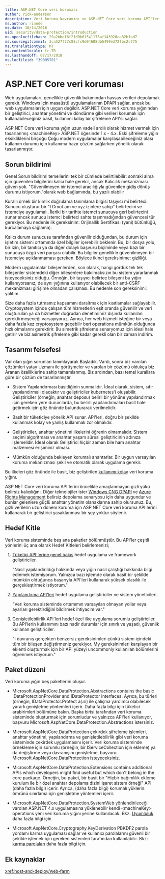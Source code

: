 ```yaml
---
title: ASP.NET Core veri koruması
author: rick-anderson
description: Veri koruma kavramını ve ASP.NET Core veri koruma API'lerini tasarım prensipleri hakkında bilgi edinin.
ms.author: riande
ms.date: 10/14/2016
uid: security/data-protection/introduction
ms.openlocfilehash: 29a2bbef6f2fd9b61541173af143926ca82bfad7
ms.sourcegitcommit: 3ca527f27c88cfc9d04688db5499e372fbc2c775
ms.translationtype: MT
ms.contentlocale: tr-TR
ms.lasthandoff: 07/17/2018
ms.locfileid: "39095701"
---
```

# <a name="aspnet-core-data-protection"></a>ASP.NET Core veri koruması

Web uygulamaları, genellikle güvenlik bakımından hassas verileri depolamak gerekir. Windows için masaüstü uygulamalarının DPAPI sağlar, ancak bu web uygulamaları için uygun değildir. ASP.NET Core veri koruma yığınından bir geliştirici, anahtar yönetimi ve döndürme gibi verileri korumak için kullanabileceğiniz basit, kullanımı kolay bir şifreleme API'si sağlar.

ASP.NET Core veri koruma yığın uzun vadeli ardılı olarak hizmet vermek için tasarlanmış &lt;machineKey&gt; ASP.NET öğesinde 1.x - 4.x. Eski şifreleme yığın eksikliklerini birçoğu Çoğu modern uygulamalar karşılaşabileceğiniz olası kullanım durumu için kullanıma hazır çözüm sağlarken yönelik olarak tasarlanmıştır.

## <a name="problem-statement"></a>Sorun bildirimi

Genel Sorun bildirimi temellerini tek bir cümlede belirtilebilir: sonraki alma için güvenilen bilgilerini kalıcı hale gerekir, ancak Kalıcılık mekanizması güven yok. "Güvenilmeyen bir istemci aracılığıyla güvenilen gidiş dönüş durumu istiyorum."olarak web bağlamında, bu yazılı olabilir

Kurallı örnek bir kimlik doğrulama tanımlama bilgisi taşıyıcı mi belirteci. Sunucu oluşturur bir "I Groot am ve xyz izinlere sahip" belirtecini ve istemciye uygulamalı. İleriki bir tarihte istemci sunucuya geri belirtecini sunar ancak sunucu istemci belirteci sahte taşınmadığından güvencesi tür gerekiyor. Bu nedenle ilk gereksinim: Orijinallik Sertifikası (yani) bütünlüğü, kurcalamaya sağlama).

Kalıcı durum sunucusu tarafından güvenilir olduğundan, bu durum için işletim sistemi ortamında özel bilgiler içerebilir beklenir. Bu, bir dosya yolu, bir izin, bir tanıtıcı ya da diğer dolaylı başvuru biçiminde veya bazı bir sunucuya özgü veri parçası olabilir. Bu bilgiler genellikle güvenilmeyen bir istemciye açıklanmaması gereken. Böylece ikinci gereksinime: gizliliği.

Modern uygulamalar bileşenlerden, son olarak, hangi gördük tek tek bileşenler sistemdeki diğer bileşenlere bakılmaksızın bu sistem yararlanmak isteyeceksiniz olduğu. Örneğin, bir taşıyıcı belirteç bileşeni bu yığın kullanıyorsanız, de aynı yığınına kullanıyor olabilecek bir anti-CSRF mekanizması girişime olmadan çalışması. Bu nedenle son gereksinimi: yalıtım.

Size daha fazla tutmamız kapsamını daraltmak için kısıtlamalar sağlayabilir. Cryptosystem içinde çalışan tüm hizmetlerin eşit oranda güvenilir ve veri oluşturulan ya da hizmetler doğrudan denetimimiz dışında kullanılan gerektirmeyeceği varsayıyoruz. Ayrıca, her web hizmeti isteğine bir veya daha fazla kez cryptosystem geçebilir beri operations mümkün olduğunca hızlı olmalarını gerektirir. Bu simetrik şifreleme senaryomuz için ideal hale getirir ve biz asimetrik şifreleme gibi kadar gerekli olan bir zaman indirim.

## <a name="design-philosophy"></a>Tasarımı felsefesi

Var olan yığın sorunları tanımlayarak Başladık. Vardı, sonra biz varolan çözümleri yatay Uzmanı ile görüşmeler ve varolan bir çözümü oldukça biz Aranan özelliklerine sahip tamamlanmış. Biz ardından, bazı temel kurallara göre bir çözüm de tasarlanmıştır.

* Sistem Yapılandırması basitliğinin sunmalıdır. İdeal olarak, sistem, sıfır yapılandırmalı olacaktır ve geliştiriciler kubernetes'i oluşabilir. Geliştiriciler (örneğin, anahtar deposu) belirli bir yönüne yapılandırmak için gereken yere durumlarda, bu belirli yapılandırmaları basit hale getirmek için göz önünde bulundurarak verilmelidir.

* Basit bir tüketiciye yönelik API sunar. API'leri, doğru bir şekilde kullanmak kolay ve yanlış kullanmak zor olmalıdır.

* Geliştiriciler, anahtar yönetimi ilkelerini öğrenin olmamalıdır. Sistem seçimi algoritması ve anahtar yaşam süresi geliştiricinin adınıza işlemelidir. İdeal olarak Geliştirici hiçbir zaman bile ham anahtar malzemesi erişiminiz olması.

* Mümkün olduğunda bekleyen korumalı anahtarlar. Bir uygun varsayılan koruma mekanizması şekil ve otomatik olarak uygulama gerekir.

Bu ilkeleri göz önünde ile basit, biz geliştirilen [kullanımı kolay](xref:security/data-protection/using-data-protection) veri koruma yığını.

ASP.NET Core veri koruma API'lerini öncelikle amaçlanmayan gizli yükü belirsiz kalıcılığını. Diğer teknolojiler ister [Windows CNG DPAPI](https://msdn.microsoft.com/library/windows/desktop/hh706794%28v=vs.85%29.aspx) ve [Azure Rights Management](https://docs.microsoft.com/rights-management/) belirsiz depolama senaryosu için daha uygundur ve bunlar gelenlere güçlü anahtar yönetim olanaklarına sahip olursunuz. Bu, gizli verilerin uzun dönem koruma için ASP.NET Core veri koruma API'lerini kullanarak bir geliştirici yasaklanması bir şey yoktur söylenir.

## <a name="audience"></a>Hedef Kitle

Veri koruma sisteminde beş ana paketler bölünmüştür. Bu API'ler çeşitli yönlerini üç ana olarak Hedef Kitleleri belirlemenizi;

1. [Tüketici API'lerine genel bakış](xref:security/data-protection/consumer-apis/overview) hedef uygulama ve framework geliştiriciler.

   "Nasıl yapılandırıldığı hakkında veya yığın nasıl çalıştığı hakkında bilgi edinmek istemiyorum. Yalnızca bazı işlemde olarak basit bir şekilde mümkün olduğunca başarıyla API'leri kullanarak yüksek olasılık ile gerçekleştirmek istiyorum."

2. [Yapılandırma API'leri](xref:security/data-protection/configuration/overview) hedef uygulama geliştiriciler ve sistem yöneticileri.

   "Veri koruma sisteminde ortamımın varsayılan olmayan yollar veya ayarları gerektirdiğini bildirmek ihtiyacım var."

3. Genişletilebilirlik API'leri hedef özel ilke uygulama sorumlu geliştiriciler. Bu API'lerin kullanımını bazı nadir durumlar için sınırlı ve yaşadı, güvenlik kullanan geliştiriciler.

   "I davranış gerçekten benzersiz gereksinimleri çünkü sistem içindeki tüm bir bileşen değiştirmeniz gerekiyor. My gereksinimleri karşılayan bir eklenti oluşturmak için bir API yüzeyi uncommonly kullanılan bölümlerini öğrenmek istiyorum."

## <a name="package-layout"></a>Paket düzeni

Veri koruma yığın beş paketlerini oluşur.

* Microsoft.AspNetCore.DataProtection.Abstractions contains the basic IDataProtectionProvider and IDataProtector interfaces. Ayrıca, bu türleri (örneğin, IDataProtector.Protect aşırı) ile çalışma yardımcı olabilecek yararlı genişletme yöntemleri içerir. Daha fazla bilgi için tüketici arabirimleri bölümüne bakın. Başka birisi tarafından veri koruma sisteminde oluşturmak için sorumludur ve yalnızca API'leri kullanıyor, başvuru Microsoft.AspNetCore.DataProtection.Abstractions istersiniz.

* Microsoft.AspNetCore.DataProtection çekirdek şifreleme işlemleri, anahtar yönetimi, yapılandırma ve genişletilebilirlik gibi veri koruma sisteminde çekirdek uygulamasını içerir. Veri koruma sisteminde örnekleme için sorumlu (örneğin, bir IServiceCollection için ekleme) ya da değiştirme veya davranışını genişletme, başvuru Microsoft.AspNetCore.DataProtection isteyeceksiniz.

* Microsoft.AspNetCore.DataProtection.Extensions contains additional APIs which developers might find useful but which don't belong in the core package. Örneğin, bu paket, bir basit bir "Hiçbir bağımlılık ekleme kurulum ile bir özel anahtar depolama dizini işaret sistem örneği" API (daha fazla bilgi) içerir. Ayrıca, (daha fazla bilgi) korumalı yüklerin ömrünü sınırlama için genişletme yöntemleri içerir.

* Microsoft.AspNetCore.DataProtection.SystemWeb yönlendirileceği varolan ASP.NET 4.x uygulamasına yüklenebilir kendi &lt;machineKey&gt; operations yeni veri koruma yığını yerine kullanılacak. Bkz: [Uyumluluk](xref:security/data-protection/compatibility/replacing-machinekey#compatibility-replacing-machinekey) daha fazla bilgi için.

* Microsoft.AspNetCore.Cryptography.KeyDerivation PBKDF2 parola yordamı karma uygulaması sağlar ve kullanıcı parolalarını güvenli bir şekilde işlemek için gereken sistemleri tarafından kullanılabilir. Bkz: [karma parolaları](xref:security/data-protection/consumer-apis/password-hashing) daha fazla bilgi için.

## <a name="additional-resources"></a>Ek kaynaklar

<xref:host-and-deploy/web-farm>
